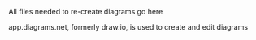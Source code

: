 All files needed to re-create diagrams go here

app.diagrams.net, formerly draw.io, is used to create and edit diagrams
